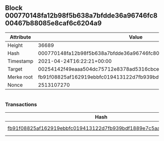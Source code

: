 ## Block 000770148fa12b98f5b638a7bfdde36a96746fc800467b88085e8caf6c6204a9

Attribute | Value
--- | ---
Height | 36689
Hash | 000770148fa12b98f5b638a7bfdde36a96746fc800467b88085e8caf6c6204a9
Timestamp | 2021-04-24T16:22:21+00:00
Target | 00254142f49eaaa504dc75712e8378ad5316cbcead634704b3734b6271167cc4
Merke root | fb91f08825af162919ebbfc019413122d7fb939bdf1889e7c5aa4ea35f958eaa
Nonce | 2513107270

```

```

### Transactions

Hash | Amount
--- | ---
[fb91f08825af162919ebbfc019413122d7fb939bdf1889e7c5aa4ea35f958eaa](fb91f08825af162919ebbfc019413122d7fb939bdf1889e7c5aa4ea35f958eaa.md) | 10.00000000 SKEPTI 
